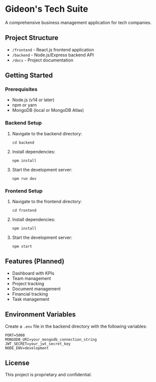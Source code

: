 # Gideon's Tech Suite

A comprehensive business management application for tech companies.

## Project Structure

- `/frontend` - React.js frontend application
- `/backend` - Node.js/Express backend API
- `/docs` - Project documentation

## Getting Started

### Prerequisites

- Node.js (v14 or later)
- npm or yarn
- MongoDB (local or MongoDB Atlas)

### Backend Setup

1. Navigate to the backend directory:
   ```
   cd backend
   ```

2. Install dependencies:
   ```
   npm install
   ```

3. Start the development server:
   ```
   npm run dev
   ```

### Frontend Setup

1. Navigate to the frontend directory:
   ```
   cd frontend
   ```

2. Install dependencies:
   ```
   npm install
   ```

3. Start the development server:
   ```
   npm start
   ```

## Features (Planned)

- Dashboard with KPIs
- Team management
- Project tracking
- Document management
- Financial tracking
- Task management

## Environment Variables

Create a `.env` file in the backend directory with the following variables:

```
PORT=5000
MONGODB_URI=your_mongodb_connection_string
JWT_SECRET=your_jwt_secret_key
NODE_ENV=development
```

## License

This project is proprietary and confidential.
